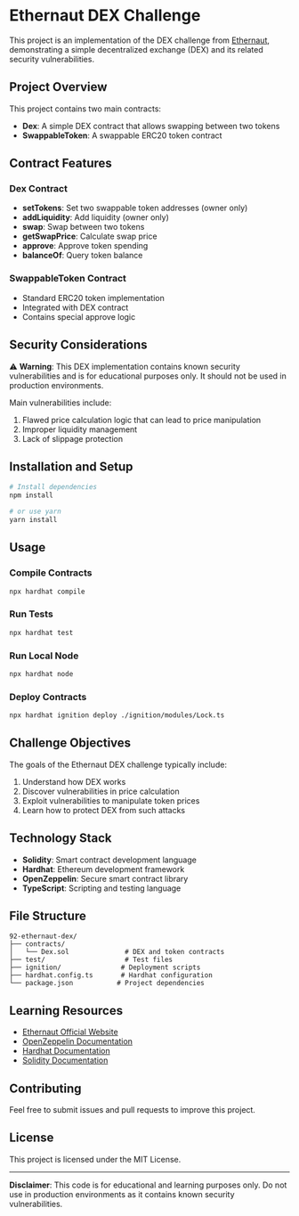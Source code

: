 # Ethernaut DEX Challenge

This project is an implementation of the DEX challenge from [Ethernaut](https://ethernaut.openzeppelin.com/), demonstrating a simple decentralized exchange (DEX) and its related security vulnerabilities.

## Project Overview

This project contains two main contracts:
- **Dex**: A simple DEX contract that allows swapping between two tokens
- **SwappableToken**: A swappable ERC20 token contract

## Contract Features

### Dex Contract
- **setTokens**: Set two swappable token addresses (owner only)
- **addLiquidity**: Add liquidity (owner only)
- **swap**: Swap between two tokens
- **getSwapPrice**: Calculate swap price
- **approve**: Approve token spending
- **balanceOf**: Query token balance

### SwappableToken Contract
- Standard ERC20 token implementation
- Integrated with DEX contract
- Contains special approve logic

## Security Considerations

⚠️ **Warning**: This DEX implementation contains known security vulnerabilities and is for educational purposes only. It should not be used in production environments.

Main vulnerabilities include:
1. Flawed price calculation logic that can lead to price manipulation
2. Improper liquidity management
3. Lack of slippage protection

## Installation and Setup

```bash
# Install dependencies
npm install

# or use yarn
yarn install
```

## Usage

### Compile Contracts
```bash
npx hardhat compile
```

### Run Tests
```bash
npx hardhat test
```

### Run Local Node
```bash
npx hardhat node
```

### Deploy Contracts
```bash
npx hardhat ignition deploy ./ignition/modules/Lock.ts
```

## Challenge Objectives

The goals of the Ethernaut DEX challenge typically include:
1. Understand how DEX works
2. Discover vulnerabilities in price calculation
3. Exploit vulnerabilities to manipulate token prices
4. Learn how to protect DEX from such attacks

## Technology Stack

- **Solidity**: Smart contract development language
- **Hardhat**: Ethereum development framework
- **OpenZeppelin**: Secure smart contract library
- **TypeScript**: Scripting and testing language

## File Structure

```
92-ethernaut-dex/
├── contracts/
│   └── Dex.sol              # DEX and token contracts
├── test/                    # Test files
├── ignition/               # Deployment scripts
├── hardhat.config.ts       # Hardhat configuration
└── package.json           # Project dependencies
```

## Learning Resources

- [Ethernaut Official Website](https://ethernaut.openzeppelin.com/)
- [OpenZeppelin Documentation](https://docs.openzeppelin.com/)
- [Hardhat Documentation](https://hardhat.org/docs)
- [Solidity Documentation](https://docs.soliditylang.org/)

## Contributing

Feel free to submit issues and pull requests to improve this project.

## License

This project is licensed under the MIT License.

---

**Disclaimer**: This code is for educational and learning purposes only. Do not use in production environments as it contains known security vulnerabilities.
